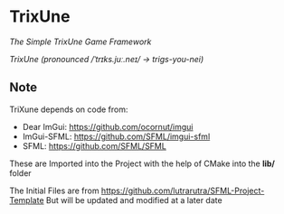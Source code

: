 # TrixUne
_The Simple TrixUne Game Framework_

_TrixUne (pronounced /ˈtrɪks.juː.neɪ/ -> trigs-you-nei)_

## Note
TriXune depends on code from:
- Dear ImGui: https://github.com/ocornut/imgui
- ImGui-SFML: https://github.com/SFML/imgui-sfml
- SFML: https://github.com/SFML/SFML

These are Imported into the Project with the help of CMake into the **lib/** folder

The Initial Files are from
https://github.com/lutrarutra/SFML-Project-Template
But will be updated and modified at a later date
